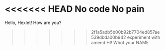 <<<<<<< HEAD
No code No pain
=======
Hello, Hexlet! How are you?
>>>>>>> 2f1a5adb5b00b92b7704ed857ae539dbda00b942
experiment with amend
HI! Whot your NAME
